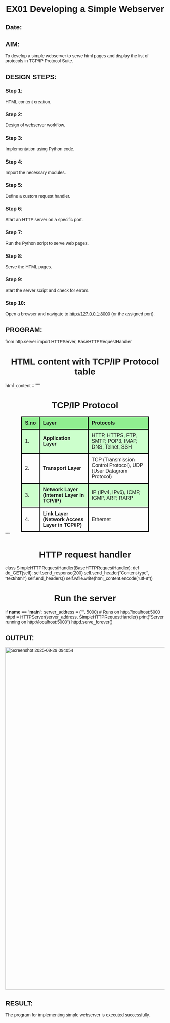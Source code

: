 # EX01 Developing a Simple Webserver
## Date:

## AIM:
To develop a simple webserver to serve html pages and display the list of protocols in TCP/IP Protocol Suite.

## DESIGN STEPS:
### Step 1: 
HTML content creation.

### Step 2:
Design of webserver workflow.

### Step 3:
Implementation using Python code.

### Step 4:
Import the necessary modules.

### Step 5:
Define a custom request handler.

### Step 6:
Start an HTTP server on a specific port.

### Step 7:
Run the Python script to serve web pages.

### Step 8:
Serve the HTML pages.

### Step 9:
Start the server script and check for errors.

### Step 10:
Open a browser and navigate to http://127.0.0.1:8000 (or the assigned port).

## PROGRAM:
from http.server import HTTPServer, BaseHTTPRequestHandler

# HTML content with TCP/IP Protocol table
html_content = """
<!doctype html>
<html>
<head>
    <title>My Web Server</title>
    <style>
        body {
            font-family: Arial, sans-serif;
        }
        h1 {
            text-align: center;
        }
        table {
            border-collapse: collapse;
            width: 80%;
            margin: auto;
        }
        th, td {
            border: 2px solid black;
            padding: 10px;
            text-align: left;
        }
        th {
            background-color: lightgreen;
        }
        tr:nth-child(even) {
            background-color: #ccffcc;
        }
    </style>
</head>
<body>
    <h1>TCP/IP Protocol</h1>
    <table>
        <tr>
            <th>S.no</th>
            <th>Layer</th>
            <th>Protocols</th>
        </tr>
        <tr>
            <td>1.</td>
            <td><b>Application Layer</b></td>
            <td>HTTP, HTTPS, FTP, SMTP, POP3, IMAP, DNS, Telnet, SSH</td>
        </tr>
        <tr>
            <td>2.</td>
            <td><b>Transport Layer</b></td>
            <td>TCP (Transmission Control Protocol), UDP (User Datagram Protocol)</td>
        </tr>
        <tr>
            <td>3.</td>
            <td><b>Network Layer (Internet Layer in TCP/IP)</b></td>
            <td>IP (IPv4, IPv6), ICMP, IGMP, ARP, RARP</td>
        </tr>
        <tr>
            <td>4.</td>
            <td><b>Link Layer (Network Access Layer in TCP/IP)</b></td>
            <td>Ethernet</td>
        </tr>
    </table>
</body>
</html>
"""

# HTTP request handler
class SimpleHTTPRequestHandler(BaseHTTPRequestHandler):
    def do_GET(self):
        self.send_response(200)
        self.send_header("Content-type", "text/html")
        self.end_headers()
        self.wfile.write(html_content.encode("utf-8"))

# Run the server
if __name__ == "__main__":
    server_address = ("", 5000)  # Runs on http://localhost:5000
    httpd = HTTPServer(server_address, SimpleHTTPRequestHandler)
    print("Server running on http://localhost:5000")
    httpd.serve_forever()



## OUTPUT:
<img width="1920" height="1080" alt="Screenshot 2025-08-29 094054" src="https://github.com/user-attachments/assets/4ad15a70-bcff-4c98-bd47-cc06e6f41632" />



## RESULT:
The program for implementing simple webserver is executed successfully.
